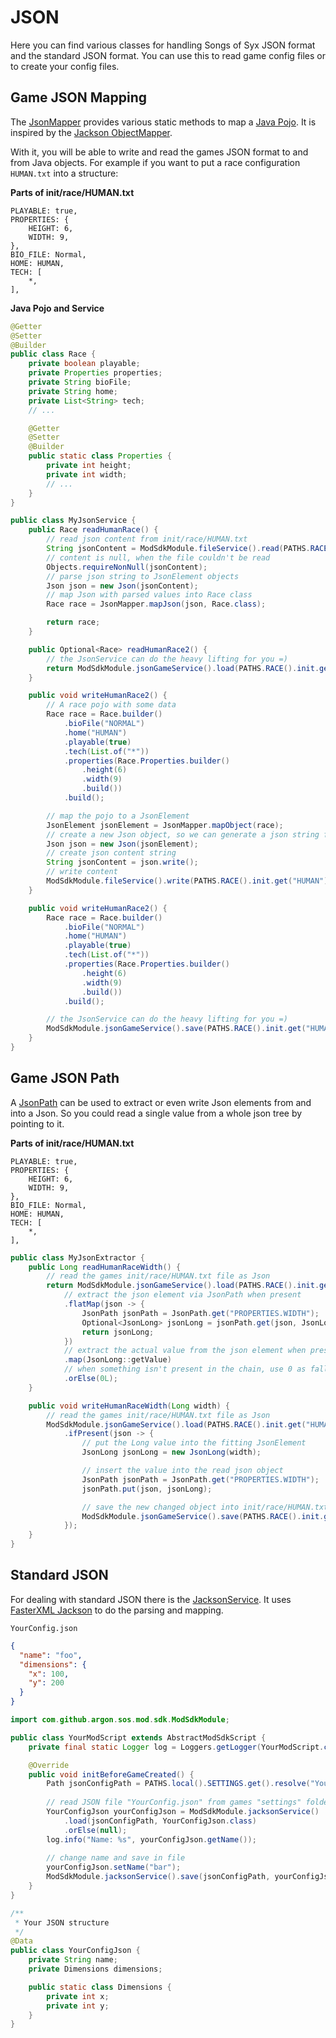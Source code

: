 # JSON

Here you can find various classes for handling Songs of Syx JSON format and the standard JSON format.
You can use this to read game config files or to create your config files.

## Game JSON Mapping


The [JsonMapper](JsonMapper.java) provides various static methods to map a [Java Pojo](https://www.baeldung.com/java-pojo-class).
It is inspired by the [Jackson ObjectMapper](https://www.baeldung.com/jackson-object-mapper-tutorial).

With it, you will be able to write and read the games JSON format to and from Java objects. 
For example if you want to put a race configuration `HUMAN.txt` into a structure:

**Parts of init/race/HUMAN.txt**
```
PLAYABLE: true,
PROPERTIES: {
	HEIGHT: 6,
	WIDTH: 9,
},
BIO_FILE: Normal,
HOME: HUMAN,
TECH: [
	*,
],
```

**Java Pojo and Service**

```java
@Getter
@Setter
@Builder
public class Race {
    private boolean playable;
    private Properties properties;
    private String bioFile;
    private String home;
    private List<String> tech;
    // ...

    @Getter
    @Setter
    @Builder
    public static class Properties {
        private int height;
        private int width;
        // ...
    }
}

public class MyJsonService {
    public Race readHumanRace() {
        // read json content from init/race/HUMAN.txt
        String jsonContent = ModSdkModule.fileService().read(PATHS.RACE().init.get("HUMAN"));
        // content is null, when the file couldn't be read
        Objects.requireNonNull(jsonContent);
        // parse json string to JsonElement objects
        Json json = new Json(jsonContent);
        // map Json with parsed values into Race class
        Race race = JsonMapper.mapJson(json, Race.class);

        return race;
    }

    public Optional<Race> readHumanRace2() {
        // the JsonService can do the heavy lifting for you =)
        return ModSdkModule.jsonGameService().load(PATHS.RACE().init.get("HUMAN"), Race.class);
    }

    public void writeHumanRace2() {
        // A race pojo with some data
        Race race = Race.builder()
            .bioFile("NORMAL")
            .home("HUMAN")
            .playable(true)
            .tech(List.of("*"))
            .properties(Race.Properties.builder()
                .height(6)
                .width(9)
                .build())
            .build();

        // map the pojo to a JsonElement
        JsonElement jsonElement = JsonMapper.mapObject(race);
        // create a new Json object, so we can generate a json string from it
        Json json = new Json(jsonElement);
        // create json content string
        String jsonContent = json.write();
        // write content
        ModSdkModule.fileService().write(PATHS.RACE().init.get("HUMAN"), jsonContent);
    }

    public void writeHumanRace2() {
        Race race = Race.builder()
            .bioFile("NORMAL")
            .home("HUMAN")
            .playable(true)
            .tech(List.of("*"))
            .properties(Race.Properties.builder()
                .height(6)
                .width(9)
                .build())
            .build();

        // the JsonService can do the heavy lifting for you =)
        ModSdkModule.jsonGameService().save(PATHS.RACE().init.get("HUMAN"), race);
    }
}
```

## Game JSON Path

A [JsonPath](JsonPath.java) can be used to extract or even write Json elements from and into a Json.
So you could read a single value from a whole json tree by pointing to it.

**Parts of init/race/HUMAN.txt**
```
PLAYABLE: true,
PROPERTIES: {
	HEIGHT: 6,
	WIDTH: 9,
},
BIO_FILE: Normal,
HOME: HUMAN,
TECH: [
	*,
],
```

```java
public class MyJsonExtractor {
    public Long readHumanRaceWidth() {
        // read the games init/race/HUMAN.txt file as Json
        return ModSdkModule.jsonGameService().load(PATHS.RACE().init.get("HUMAN"))
            // extract the json element via JsonPath when present
            .flatMap(json -> {
                JsonPath jsonPath = JsonPath.get("PROPERTIES.WIDTH");
                Optional<JsonLong> jsonLong = jsonPath.get(json, JsonLong.class);
                return jsonLong;
            })
            // extract the actual value from the json element when present
            .map(JsonLong::getValue)
            // when something isn't present in the chain, use 0 as fallback
            .orElse(0L);
    }

    public void writeHumanRaceWidth(Long width) {
        // read the games init/race/HUMAN.txt file as Json
        ModSdkModule.jsonGameService().load(PATHS.RACE().init.get("HUMAN"))
            .ifPresent(json -> {
                // put the Long value into the fitting JsonElement
                JsonLong jsonLong = new JsonLong(width);

                // insert the value into the read json object
                JsonPath jsonPath = JsonPath.get("PROPERTIES.WIDTH");
                jsonPath.put(json, jsonLong);

                // save the new changed object into init/race/HUMAN.txt json file
                ModSdkModule.jsonGameService().save(PATHS.RACE().init.get("HUMAN"), json);
            });
    }
}
```

## Standard JSON

For dealing with standard JSON there is the [JacksonService](JacksonService.java). 
It uses [FasterXML Jackson](https://mvnrepository.com/artifact/com.fasterxml.jackson.core) to do the parsing and mapping.

`YourConfig.json`
```json
{
  "name": "foo",
  "dimensions": {
    "x": 100,
    "y": 200
  }
}
```

```java
import com.github.argon.sos.mod.sdk.ModSdkModule;

public class YourModScript extends AbstractModSdkScript {
    private final static Logger log = Loggers.getLogger(YourModScript.class);

    @Override
    public void initBeforeGameCreated() {
        Path jsonConfigPath = PATHS.local().SETTINGS.get().resolve("YourConfig.json");
        
        // read JSON file "YourConfig.json" from games "settings" folder
        YourConfigJson yourConfigJson = ModSdkModule.jacksonService()
            .load(jsonConfigPath, YourConfigJson.class)
            .orElse(null);
        log.info("Name: %s", yourConfigJson.getName());
        
        // change name and save in file
        yourConfigJson.setName("bar");
        ModSdkModule.jacksonService().save(jsonConfigPath, yourConfigJson);
    }
}

/**
 * Your JSON structure
 */
@Data
public class YourConfigJson {
    private String name;
    private Dimensions dimensions;

    public static class Dimensions {
        private int x;
        private int y;
    }
}
```


